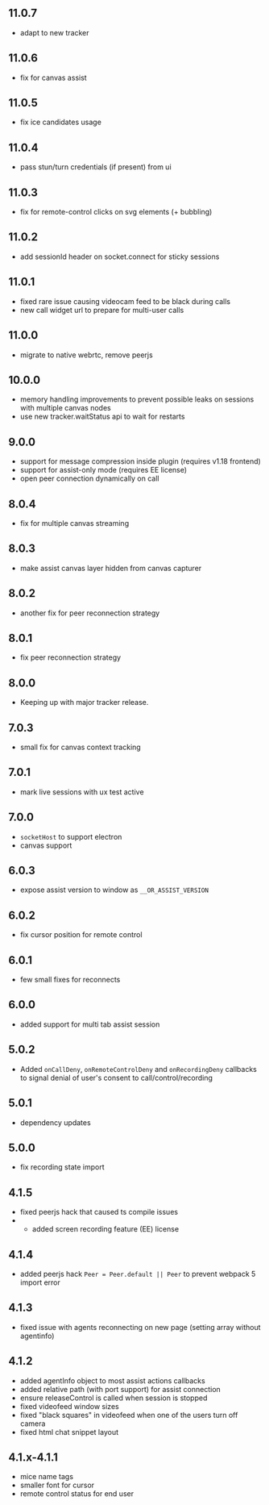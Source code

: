 ## 11.0.7

- adapt to new tracker

## 11.0.6

- fix for canvas assist

## 11.0.5

- fix ice candidates usage

## 11.0.4

- pass stun/turn credentials (if present) from ui

## 11.0.3

- fix for remote-control clicks on svg elements (+ bubbling)

## 11.0.2

- add sessionId header on socket.connect for sticky sessions

## 11.0.1

- fixed rare issue causing videocam feed to be black during calls
- new call widget url to prepare for multi-user calls

## 11.0.0

- migrate to native webrtc, remove peerjs

## 10.0.0

- memory handling improvements to prevent possible leaks on sessions with multiple canvas nodes
- use new tracker.waitStatus api to wait for restarts

## 9.0.0

- support for message compression inside plugin (requires v1.18 frontend)
- support for assist-only mode (requires EE license)
- open peer connection dynamically on call

## 8.0.4

- fix for multiple canvas streaming

## 8.0.3

- make assist canvas layer hidden from canvas capturer

## 8.0.2

- another fix for peer reconnection strategy

## 8.0.1

- fix peer reconnection strategy

## 8.0.0

- Keeping up with major tracker release.

## 7.0.3

- small fix for canvas context tracking

## 7.0.1

- mark live sessions with ux test active

## 7.0.0

- `socketHost` to support electron
- canvas support

## 6.0.3

- expose assist version to window as `__OR_ASSIST_VERSION`

## 6.0.2

- fix cursor position for remote control

## 6.0.1

- few small fixes for reconnects

## 6.0.0

- added support for multi tab assist session

## 5.0.2

- Added `onCallDeny`, `onRemoteControlDeny` and `onRecordingDeny` callbacks to signal denial of user's consent to call/control/recording

## 5.0.1

- dependency updates

## 5.0.0

- fix recording state import

## 4.1.5

- fixed peerjs hack that caused ts compile issues
- - added screen recording feature (EE) license

## 4.1.4

- added peerjs hack `Peer = Peer.default || Peer` to prevent webpack 5 import error

## 4.1.3

- fixed issue with agents reconnecting on new page (setting array without agentinfo)

## 4.1.2

- added agentInfo object to most assist actions callbacks
- added relative path (with port support) for assist connection
- ensure releaseControl is called when session is stopped
- fixed videofeed window sizes
- fixed "black squares" in videofeed when one of the users turn off camera
- fixed html chat snippet layout

## 4.1.x-4.1.1

- mice name tags
- smaller font for cursor
- remote control status for end user
